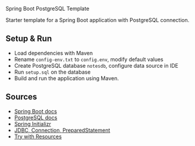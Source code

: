 Spring Boot PostgreSQL Template

Starter template for a Spring Boot application with PostgreSQL connection.

## Setup & Run

- Load dependencies with Maven
- Rename `config-env.txt` to `config.env`, modify default values
- Create PostgreSQL database `notesdb`, configure data source in IDE
- Run `setup.sql` on the database
- Build and run the application using Maven.

## Sources

- [Spring Boot docs](https://spring.io/projects/spring-boot)
- [PostgreSQL docs](https://www.postgresql.org/docs/current/index.html)
- [Spring Initializr](https://start.spring.io/)
- [JDBC, Connection, PreparedStatement](https://www.baeldung.com/java-jdbc)
- [Try with Resources](https://www.baeldung.com/java-try-with-resources)
